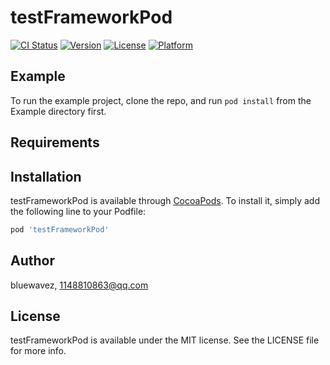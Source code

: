 # testFrameworkPod

[![CI Status](https://img.shields.io/travis/bluewavez/testFrameworkPod.svg?style=flat)](https://travis-ci.org/bluewavez/testFrameworkPod)
[![Version](https://img.shields.io/cocoapods/v/testFrameworkPod.svg?style=flat)](https://cocoapods.org/pods/testFrameworkPod)
[![License](https://img.shields.io/cocoapods/l/testFrameworkPod.svg?style=flat)](https://cocoapods.org/pods/testFrameworkPod)
[![Platform](https://img.shields.io/cocoapods/p/testFrameworkPod.svg?style=flat)](https://cocoapods.org/pods/testFrameworkPod)

## Example

To run the example project, clone the repo, and run `pod install` from the Example directory first.

## Requirements

## Installation

testFrameworkPod is available through [CocoaPods](https://cocoapods.org). To install
it, simply add the following line to your Podfile:

```ruby
pod 'testFrameworkPod'
```

## Author

bluewavez, 1148810863@qq.com

## License

testFrameworkPod is available under the MIT license. See the LICENSE file for more info.
